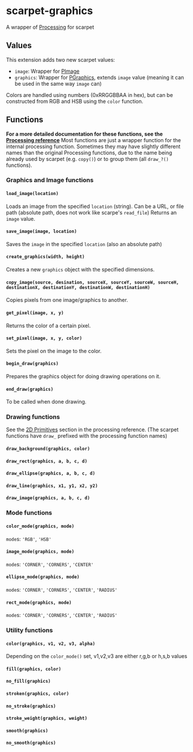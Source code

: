 # scarpet-graphics

A wrapper of [Processing](https://processing.org) for scarpet

## Values

This extension adds two new scarpet values:

* `image`: Wrapper for [PImage](https://processing.org/reference/PImage.html)
* `graphics`: Wrapper for [PGraphics](https://processing.org/reference/PGraphics.html), extends `image` value (meaning it can be used in the same way `image` can)

Colors are handled using numbers (0xRRGGBBAA in hex), but can be constructed from RGB and HSB using the `color` function.

## Functions

**For a more detailed documentation for these functions, see the [Processing reference](https://processing.org/reference)**
Most functions are just a wrapper function for the internal processing function.
Sometimes they may have slightly different names than the original Processing functions, due to the name being already used by scarpet (e.g. `copy()`) or to group them (all `draw_?()` functions).

### Graphics and Image functions

#### `load_image(location)`

Loads an image from the specified `location` (string).
Can be a URL, or file path (absolute path, does not work like scarpe's `read_file`)
Returns an `image` value.

#### `save_image(image, location)`

Saves the `image` in the specified `location` (also an absolute path)

#### `create_graphics(width, height)`

Creates a new `graphics` object with the specified dimensions.

#### `copy_image(source, desination, sourceX, sourceY, sourceW, sourceH, destinationX, destinationY, destinationW, destinationH)`

Copies pixels from one image/graphics to another.

#### `get_pixel(image, x, y)`

Returns the color of a certain pixel.

#### `set_pixel(image, x, y, color)`

Sets the pixel on the image to the color.

#### `begin_draw(graphics)`

Prepares the graphics object for doing drawing operations on it.

#### `end_draw(graphics)`

To be called when done drawing.

### Drawing functions

See the [2D Primitives](https://processing.org/reference/#shape) section in the processing reference. (The scarpet functions have `draw_` prefixed with the processing function names)

#### `draw_background(graphics, color)`
#### `draw_rect(graphics, a, b, c, d)`
#### `draw_ellipse(graphics, a, b, c, d)`
#### `draw_line(graphics, x1, y1, x2, y2)`
#### `draw_image(graphics, a, b, c, d)`

### Mode functions

#### `color_mode(graphics, mode)`

`mode`s: `'RGB'`, `'HSB'`

#### `image_mode(graphics, mode)`

`mode`s: `'CORNER'`, `'CORNERS'`, `'CENTER'`

#### `ellipse_mode(graphics, mode)`

`mode`s: `'CORNER'`, `'CORNERS'`, `'CENTER'`, `'RADIUS'`

#### `rect_mode(graphics, mode)`

`mode`s: `'CORNER'`, `'CORNERS'`, `'CENTER'`, `'RADIUS'`

### Utility functions

#### `color(graphics, v1, v2, v3, alpha)`

Depending on the `color_mode()` set, v1,v2,v3 are either r,g,b or h,s,b values

#### `fill(graphics, color)`
#### `no_fill(graphics)`
#### `stroken(graphics, color)`
#### `no_stroke(graphics)`
#### `stroke_weight(graphics, weight)`
#### `smooth(graphics)`
#### `no_smooth(graphics)`